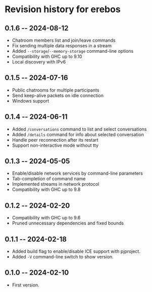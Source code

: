 # Revision history for erebos

## 0.1.6 -- 2024-08-12

* Chatroom members list and join/leave commands
* Fix sending multiple data responses in a stream
* Added `--storage`/`--memory-storage` command-line options
* Compatibility with GHC up to 9.10
* Local discovery with IPv6

## 0.1.5 -- 2024-07-16

* Public chatrooms for multiple participants
* Send keep-alive packets on idle connection
* Windows support

## 0.1.4 -- 2024-06-11

* Added `/conversations` command to list and select conversations
* Added `/details` command for info about selected conversation
* Handle peer reconnection after its restart
* Support non-interactive mode without tty

## 0.1.3 -- 2024-05-05

* Enable/disable network services by command-line parameters
* Tab-completion of command name
* Implemented streams in network protocol
* Compatibility with GHC up to 9.8

## 0.1.2 -- 2024-02-20

* Compatibility with GHC up to 9.6
* Pruned unnecessary dependencies and fixed bounds

## 0.1.1 -- 2024-02-18

* Added build flag to enable/disable ICE support with pjproject.
* Added `-V` command-line switch to show version.

## 0.1.0 -- 2024-02-10

* First version.
